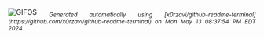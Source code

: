 <div align="justify">
<picture>
    <source media="(prefers-color-scheme: dark)" srcset="https://i.ibb.co/gwQbV6Q/output-gif.gif">
    <source media="(prefers-color-scheme: light)" srcset="https://i.ibb.co/gwQbV6Q/output-gif.gif">
    <img alt="GIFOS" src="https://i.ibb.co/gwQbV6Q/output-gif.gif">
</picture>
<sub><i>Generated automatically using [x0rzavi/github-readme-terminal](https://github.com/x0rzavi/github-readme-terminal) on Mon May 13 08:37:54 PM EDT 2024</i></sub>
</div>

<!--  -->